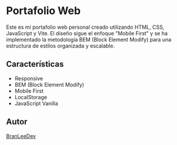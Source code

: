 # Portafolio Web

Este es mi portafolio web personal creado utilizando HTML, CSS, JavaScript y Vite. El diseño sigue el enfoque "Mobile First" y se ha implementado la metodología BEM (Block Element Modify) para una estructura de estilos organizada y escalable.

## Características

- Responsive
- BEM (Block Element Modify)
- Mobile First
- LocalStorage
- JavaScript Vanilla

## Autor

[BranLeeDev](https://github.com/BranLeeDev)
